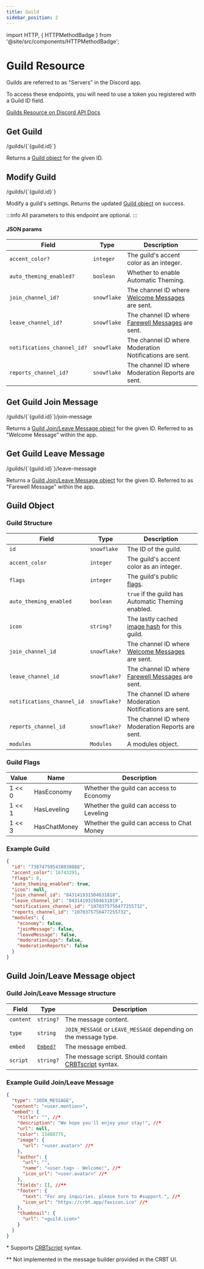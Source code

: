 ```yaml
---
title: Guild
sidebar_position: 2
---
```


import HTTP, { HTTPMethodBadge } from '@site/src/components/HTTPMethodBadge';

# Guild Resource

Guilds are referred to as "Servers" in the Discord app.

To access these endpoints, you will need to use a token you registered with a Guild ID field.

[Guilds Resource on Discord API Docs](https://discord.com/developers/docs/resources/guild)

## Get Guild

<HTTPMethodBadge type="GET">
  /guilds/{`{guild.id}`}
</HTTPMethodBadge>

Returns a [Guild object](#guild-object) for the given ID.

## Modify Guild

<HTTPMethodBadge type="PATCH">
  /guilds/{`{guild.id}`}
</HTTPMethodBadge>

Modify a guild's settings. Returns the updated [Guild object](#guild-object) on success.

:::info
All parameters to this endpoint are optional.
:::

#### JSON params

| Field                       | Type        | Description                                                                  |
| --------------------------- | ----------- | ---------------------------------------------------------------------------- |
| `accent_color?`             | `integer`   | The guild's accent color as an integer.                                      |
| `auto_theming_enabled?`     | `boolean`   | Whether to enable Automatic Theming.                                         |
| `join_channel_id?`          | `snowflake` | The channel ID where [Welcome Messages](#get-guild-join-message) are sent.   |
| `leave_channel_id?`         | `snowflake` | The channel ID where [Farewell Messages](#get-guild-leave-message) are sent. |
| `notifications_channel_id?` | `snowflake` | The channel ID where Moderation Notifications are sent.                      |
| `reports_channel_id?`       | `snowflake` | The channel ID where Moderation Reports are sent.                            |

## Get Guild Join Message

<HTTPMethodBadge type="GET">
  /guilds/{`{guild.id}`}/join-message
</HTTPMethodBadge>

Returns a [Guild Join/Leave Message object](#guild-joinleave-message-object) for the given ID. Referred to as "Welcome Message" within the app.

## Get Guild Leave Message

<HTTPMethodBadge type="GET">
  /guilds/{`{guild.id}`}/leave-message
</HTTPMethodBadge>

Returns a [Guild Join/Leave Message object](#guild-joinleave-message-object) for the given ID. Referred to as "Farewell Message" within the app.

## Guild Object

### Guild Structure

| Field                      | Type         | Description                                                                                                    |
| -------------------------- | ------------ | -------------------------------------------------------------------------------------------------------------- |
| `id`                       | `snowflake`  | The ID of the guild.                                                                                           |
| `accent_color`             | `integer`    | The guild's accent color as an integer.                                                                        |
| `flags`                    | `integer`    | The guild's public [flags](#guild-flags).                                                                      |
| `auto_theming_enabled`     | `boolean`    | `true` if the guild has Automatic Theming enabled.                                                             |
| `icon`                     | `string?`    | The lastly cached [image hash](https://discord.com/developers/docs/reference#image-formatting) for this guild. |
| `join_channel_id`          | `snowflake?` | The channel ID where [Welcome Messages](#get-guild-join-message) are sent.                                     |
| `leave_channel_id`         | `snowflake?` | The channel ID where [Farewell Messages](#get-guild-leave-message) are sent.                                   |
| `notifications_channel_id` | `snowflake?` | The channel ID where Moderation Notifications are sent.                                                        |
| `reports_channel_id`       | `snowflake?` | The channel ID where Moderation Reports are sent.                                                              |
| `modules`                  | `Modules`    | A modules object.                                                                                              |

### Guild Flags

| Value  | Name         | Description                                |
| ------ | ------------ | ------------------------------------------ |
| 1 << 0 | HasEconomy   | Whether the guild can access to Economy    |
| 1 << 1 | HasLeveling  | Whether the guild can access to Leveling   |
| 1 << 3 | HasChatMoney | Whether the guild can access to Chat Money |

### Example Guild

```json
{
  "id": "738747595438030888",
  "accent_color": 16743291,
  "flags": 0,
  "auto_theming_enabled": true,
  "icon": null,
  "join_channel_id": "843141931504631818",
  "leave_channel_id": "843141931504631818",
  "notifications_channel_id": "1070375756477255732",
  "reports_channel_id": "1070375756477255732",
  "modules": {
    "economy": false,
    "joinMessage": false,
    "leaveMessage": false,
    "moderationLogs": false,
    "moderationReports": false
  }
}
```

## Guild Join/Leave Message object

### Guild Join/Leave Message structure

| Field     | Type                                                                           | Description                                                                |
| --------- | ------------------------------------------------------------------------------ | -------------------------------------------------------------------------- |
| `content` | `string?`                                                                      | The message content.                                                       |
| `type`    | `string`                                                                       | `JOIN_MESSAGE` or `LEAVE_MESSAGE` depending on the message type.           |
| `embed`   | [`Embed?`](https://discord.com/developers/docs/resources/channel#embed-object) | The message embed.                                                         |
| `script`  | `string?`                                                                      | The message script. Should contain [CRBTscript](/crbtscript/intro) syntax. |

### Example Guild Join/Leave Message

```json
{
  "type": "JOIN_MESSAGE",
  "content": "<user.mention>",
  "embed": {
    "title": "", //*
    "description": "We hope you'll enjoy your stay!", //*
    "url": null,
    "color": 15888775,
    "image": {
      "url": "<user.avatar>" //*
    },
    "author": {
      "url": "",
      "name": "<user.tag> - Welcome!", //*
      "icon_url": "<user.avatar>" //*
    },
    "fields": [], //**
    "footer": {
      "text": "For any inquiries, please turn to #support.", //*
      "icon_url": "https://crbt.app/favicon.ico" //*
    },
    "thumbnail": {
      "url": "<guild.icon>"
    }
  }
}
```

\* Supports [CRBTscript](/crbtscript/intro) syntax.

\*\* Not implemented in the message builder provided in the CRBT UI.

